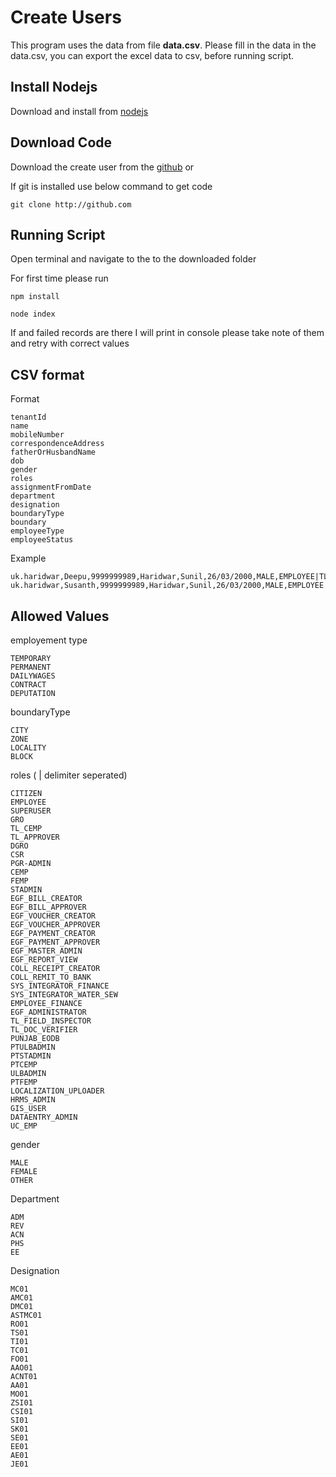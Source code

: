# Create Users

This program uses the data from file **data.csv**. Please fill in the data in the data.csv, you can export the excel data to csv, before running script.

## Install Nodejs

Download and install from [nodejs](https://nodejs.org/en/#home-downloadhead)

## Download Code

Download the create user from the [github](https://github.com/egovernments/ukd-rainmaker-customization) or

If git is installed use below command to get code

```
git clone http://github.com
```

## Running Script

Open terminal and navigate to the to the downloaded folder

For first time please run
```
npm install 
```

```
node index
```

If and failed records are there I will print in console please take note of them and retry with correct values

## CSV format

Format

```
tenantId
name
mobileNumber
correspondenceAddress
fatherOrHusbandName
dob
gender
roles
assignmentFromDate
department
designation
boundaryType
boundary
employeeType
employeeStatus
```

Example

```
uk.haridwar,Deepu,9999999989,Haridwar,Sunil,26/03/2000,MALE,EMPLOYEE|TL_APPROVER,26/03/2019,ADM,RO01,City,uk.haridwar,PERMANENT,EMPLOYED
uk.haridwar,Susanth,9999999989,Haridwar,Sunil,26/03/2000,MALE,EMPLOYEE|TL_APPROVER,26/03/2019,ADM,RO01,City,uk.haridwar,PERMANENT,EMPLOYED
```

## Allowed Values

employement type

```
TEMPORARY
PERMANENT
DAILYWAGES
CONTRACT
DEPUTATION
```

boundaryType

```
CITY
ZONE
LOCALITY
BLOCK
```

roles ( | delimiter seperated)

```
CITIZEN
EMPLOYEE
SUPERUSER
GRO
TL_CEMP
TL_APPROVER
DGRO
CSR
PGR-ADMIN
CEMP
FEMP
STADMIN
EGF_BILL_CREATOR
EGF_BILL_APPROVER
EGF_VOUCHER_CREATOR
EGF_VOUCHER_APPROVER
EGF_PAYMENT_CREATOR
EGF_PAYMENT_APPROVER
EGF_MASTER_ADMIN
EGF_REPORT_VIEW
COLL_RECEIPT_CREATOR
COLL_REMIT_TO_BANK
SYS_INTEGRATOR_FINANCE
SYS_INTEGRATOR_WATER_SEW
EMPLOYEE_FINANCE
EGF_ADMINISTRATOR
TL_FIELD_INSPECTOR
TL_DOC_VERIFIER
PUNJAB_EODB
PTULBADMIN
PTSTADMIN
PTCEMP
ULBADMIN
PTFEMP
LOCALIZATION_UPLOADER
HRMS_ADMIN
GIS_USER
DATAENTRY_ADMIN
UC_EMP
```

gender

```
MALE
FEMALE
OTHER
```

Department

```
ADM
REV
ACN
PHS
EE
```

Designation

```
MC01
AMC01
DMC01
ASTMC01
RO01
TS01
TI01
TC01
FO01
AAO01
ACNT01
AA01
MO01
ZSI01
CSI01
SI01
SK01
SE01
EE01
AE01
JE01
```
